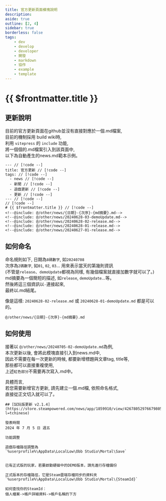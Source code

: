```yaml
---
title: 官方更新頁面模塊說明
description: 
aside: true
outline: [2, 4]
sidebar: true
borderless: false
tags:
    - dev
    - develop
    - developer
    - 開發
    - markdown
    - 協作
    - example
    - template
---
```


# {{ $frontmatter.title }}

## 更新說明
目前的官方更新頁面在github並沒有直接對應於一個.md檔案,  
目前的機制採用 build wiki時,  
利用 `vitepress` 的 `include` 功能,  
將一個個的.md檔案引入到該頁面中,   
以下為自動產生的news.md範本示例。

```
--- // [!code --]
title: 官方更新 // [!code --]
tags: // [!code --]
  - news // [!code --]
  - 新聞 // [!code --]
  - 遊戲更新 // [!code --]
  - 更新 // [!code --]
--- // [!code --]
// [!code --]
# {{ $frontmatter.title }} // [!code --]
<!--@include: @/other/news/{日期}-{次序}-{md摘要}.md-->
<!--@include: @/other/news/20240628-03-demoUpdate.md-->
<!--@include: @/other/news/20240628-02-release.md-->
<!--@include: @/other/news/20240628-01-release.md-->
<!--@include: @/other/news/20240627-01-release.md-->
```

## 如何命名
命名規則如下, 日期為`8碼數字`, 如`20240708`  
次序為`2碼數字`, 如`01`, `02`, `03`...  用來表示當天的第幾則資訊  
(不管是`release`、`demoUpdate`都視為同樣, 有幾個檔案就直接加數字就可以了。)  
md摘要為一個簡短的描述, 如`release`, `demoUpdate`...等。  
然後將這三個資訊以`-`連接起來,  
最終以.md結尾。  

像是這樣:  `20240628-02-release.md` 或 `20240628-01-demoUpdate.md` 都是可以的。
```
@/other/news/{日期}-{次序}-{md摘要}.md
```

## 如何使用
接著以 `@/other/news/20240705-02-demoUpdate.md`為例,  
本次更新以後, 會將此模塊直接引入到news.md中,  
因此不需要在每一次更新的時候,
都要新增標題與文章tag, title等,  
那些都可以直接重複使用,  
上述`紅色部分`不需要再次寫入.md中。

具體而言,   
若您需要新增官方更新, 
請先建立一個.md檔, 依照命名格式,  
直接從正文切入就可以了。
```
## [試玩版更新 v2.1.4](https://store.steampowered.com/news/app/1859910/view/4267805297667980568?l=tchinese)

發表時間  
2024 年 7 月 5 日 週五

功能調整

遊戲存檔路徑調整為  
`%userprofile%\AppData\LocalLow\Obb Studio\Mortal\Save`


已有正式版的玩家，若要啟動硬碟中的DEMO版本，請先進行存檔備份

正式版本的存檔路徑，它是Steam雲端存檔同步的資料夾  
`%userprofile%\AppData\LocalLow\Obb Studio\Mortal\{SteamId}`

如何查找你的SteamId：  
個人檔案->帳戶詳細資料->帳戶名稱的下方  
```
